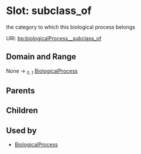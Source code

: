 
# Slot: subclass_of


the category to which this biological process belongs

URI: [bp:biologicalProcess__subclass_of](http://w3id.org/ontogpt/biological-process-templatebiologicalProcess__subclass_of)


## Domain and Range

None &#8594;  <sub>0..1</sub> [BiologicalProcess](BiologicalProcess.md)

## Parents


## Children


## Used by

 * [BiologicalProcess](BiologicalProcess.md)
